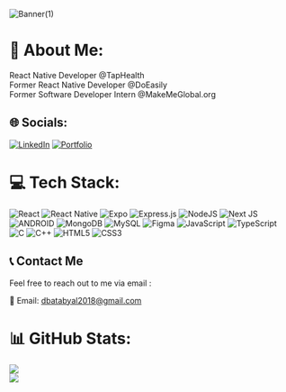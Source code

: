 ![Banner(1)](https://github.com/Kite2002/Kite2002/assets/83082995/e26b141d-8eb7-456c-a0b2-be6507386c76)

# 💫 About Me:
React Native Developer @TapHealth<br>Former React Native Developer @DoEasily<br>Former Software Developer Intern @MakeMeGlobal.org<br>


## 🌐 Socials:
[![LinkedIn](https://img.shields.io/badge/LinkedIn-Connect%20with%20Me-blue?style=for-the-badge&logo=linkedin)](https://www.linkedin.com/in/debabrata-batabyal-a10303218/)
 [![Portfolio](https://img.shields.io/badge/Portfolio-View%20My%20Portfolio-blue?style=for-the-badge)](https://debabrata.onrender.com)

# 💻 Tech Stack:
![React](https://img.shields.io/badge/react-%2320232a.svg?style=flat&logo=react&logoColor=%2361DAFB) ![React Native](https://img.shields.io/badge/react_native-%2320232a.svg?style=flat&logo=react&logoColor=%2361DAFB) ![Expo](https://img.shields.io/badge/expo-1C1E24?style=flat&logo=expo&logoColor=#D04A37) ![Express.js](https://img.shields.io/badge/express.js-%23404d59.svg?style=flat&logo=express&logoColor=%2361DAFB) ![NodeJS](https://img.shields.io/badge/node.js-6DA55F?style=flat&logo=node.js&logoColor=white) ![Next JS](https://img.shields.io/badge/Next-black?style=flat&logo=next.js&logoColor=white) ![ANDROID](https://img.shields.io/badge/android-%2320232a.svg?style=flat&logo=android&logoColor=%a4c639) ![MongoDB](https://img.shields.io/badge/MongoDB-%234ea94b.svg?style=flat&logo=mongodb&logoColor=white) ![MySQL](https://img.shields.io/badge/mysql-%2300f.svg?style=flat&logo=mysql&logoColor=white) 	![Figma](https://img.shields.io/badge/figma-%23F24E1E.svg?style=flat&logo=figma&logoColor=white) ![JavaScript](https://img.shields.io/badge/javascript-%23323330.svg?style=flat&logo=javascript&logoColor=%23F7DF1E) ![TypeScript](https://img.shields.io/badge/typescript-%23007ACC.svg?style=flat&logo=typescript&logoColor=white) ![C](https://img.shields.io/badge/c-%2300599C.svg?style=flat&logo=c&logoColor=white) ![C++](https://img.shields.io/badge/c++-%2300599C.svg?style=flat&logo=c%2B%2B&logoColor=white) ![HTML5](https://img.shields.io/badge/html5-%23E34F26.svg?style=flat&logo=html5&logoColor=white) ![CSS3](https://img.shields.io/badge/css3-%231572B6.svg?style=flat&logo=css3&logoColor=white)

## 📞 Contact Me
Feel free to reach out to me via email :

📧 Email: dbatabyal2018@gmail.com

# 📊 GitHub Stats:
![](https://github-readme-streak-stats.herokuapp.com/?user=Kite2002&theme=tokyonight&hide_border=false)<br/>
![](https://github-readme-stats.vercel.app/api/top-langs/?username=Kite2002&theme=tokyonight&hide_border=false&include_all_commits=true&count_private=true&layout=compact)
